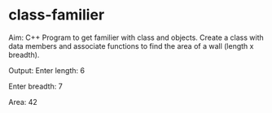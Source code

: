 # class-familier
Aim: C++ Program to get familier with class and objects. Create a class with data members and associate functions to find the area of a wall (length x breadth). 

Output:
Enter length: 6

Enter breadth: 7

Area: 42
